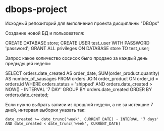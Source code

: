# dbops-project
Исходный репозиторий для выполнения проекта дисциплины "DBOps"

Создание новой БД и пользователя:
 
CREATE DATABASE store;
CREATE USER test_user WITH PASSWORD 'password';
GRANT ALL privileges ON DATABASE store TO test_user;
 
 
Запрос какое количество сосисок было продано за каждый день предыдущей недели:
 
SELECT
    orders.date_created AS order_date,
    SUM(order_product.quantity) AS number_of_sausages
FROM
    orders
JOIN
    order_product ON order_id = orders.id
WHERE
    orders.status = 'shipped'
    AND orders.date_created > NOW() - INTERVAL '7 DAY'
GROUP BY
    orders.date_created
ORDER BY
    orders.date_created;
 
 
Если нужно выбрать записи из прошлой недели, а не за истекшие 7 дней, интервал выборки указать так:
 
    date_created >= date_trunc('week', CURRENT_DATE) - INTERVAL '7 days'
    AND date_created < date_trunc('week', CURRENT_DATE)
